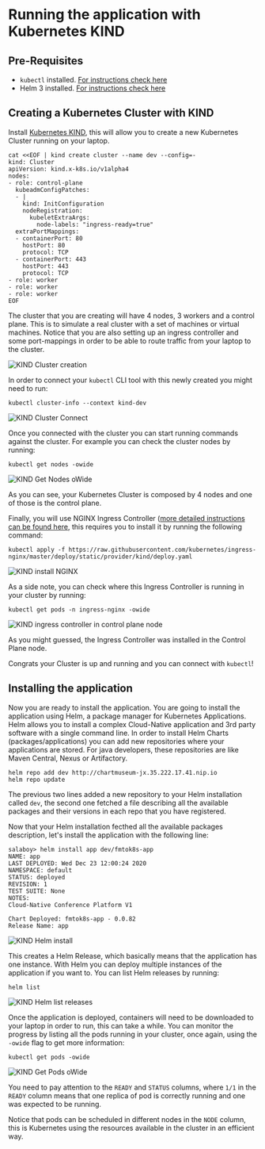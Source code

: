 # Running the application with Kubernetes KIND

## Pre-Requisites
- `kubectl` installed. [For instructions check here](https://kubernetes.io/docs/tasks/tools/install-kubectl/)
- Helm 3 installed. [For instructions check here](https://helm.sh/docs/intro/install/)

## Creating a Kubernetes Cluster with KIND

Install [Kubernetes KIND](https://kind.sigs.k8s.io/docs/user/quick-start/#installation), this will allow you to create a new Kubernetes Cluster running on your laptop. 

```
cat <<EOF | kind create cluster --name dev --config=-
kind: Cluster
apiVersion: kind.x-k8s.io/v1alpha4
nodes:
- role: control-plane
  kubeadmConfigPatches:
  - |
    kind: InitConfiguration
    nodeRegistration:
      kubeletExtraArgs:
        node-labels: "ingress-ready=true"
  extraPortMappings:
  - containerPort: 80
    hostPort: 80
    protocol: TCP
  - containerPort: 443
    hostPort: 443
    protocol: TCP
- role: worker
- role: worker
- role: worker
EOF
```

The cluster that you are creating will have 4 nodes, 3 workers and a control plane. 
This is to simulate a real cluster with a set of machines or virtual machines. 
Notice that you are also setting up an ingress controller and some port-mappings in order to be able to route traffic from your laptop to the cluster.


![KIND Cluster creation](imgs/kind-cluster-creation.png)

In order to connect your `kubectl` CLI tool with this newly created you might need to run:

```
kubectl cluster-info --context kind-dev
```
![KIND Cluster Connect](imgs/kind-kubectl-connect.png)

Once you connected with the cluster you can start running commands against the cluster. For example you can check the cluster nodes by running:

```
kubectl get nodes -owide
```

![KIND Get Nodes oWide](imgs/kind-kubectl-get-nodes.png)

As you can see,  your Kubernetes Cluster is composed by 4 nodes and one of those is the control plane. 

Finally, you will use NGINX Ingress Controller ([more detailed instructions can be found here](https://kind.sigs.k8s.io/docs/user/ingress/), this requires you to install it by running the following command:

```
kubectl apply -f https://raw.githubusercontent.com/kubernetes/ingress-nginx/master/deploy/static/provider/kind/deploy.yaml
```

![KIND install NGINX](imgs/kind-install-nginx.png)

As a side note, you can check where this Ingress Controller is running in your cluster by running:

```
kubectl get pods -n ingress-nginx -owide
```

![KIND ingress controller in control plane node](imgs/kind-ingress-control-plane.png)

As you might guessed, the Ingress Controller was installed in the Control Plane node. 

Congrats your Cluster is up and running and you can connect with `kubectl`! 

## Installing the application

Now you are ready to install the application. 
You are going to install the application using Helm, a package manager for Kubernetes Applications. Helm allows you to install a complex Cloud-Native application and 3rd party software with a single command line. In order to install Helm Charts (packages/applications) you can add new repositories where your applications are stored. For java developers, these repositories are like Maven Central, Nexus or Artifactory. 

```
helm repo add dev http://chartmuseum-jx.35.222.17.41.nip.io
helm repo update
```

The previous two lines added a new repository to your Helm installation called `dev`, the second one fetched a file describing all the available packages and their versions in each repo that you have registered. 

Now that your Helm installation fecthed all the available packages description, let's install the application with the following line:

```
salaboy> helm install app dev/fmtok8s-app     
NAME: app
LAST DEPLOYED: Wed Dec 23 12:00:24 2020
NAMESPACE: default
STATUS: deployed
REVISION: 1
TEST SUITE: None
NOTES:
Cloud-Native Conference Platform V1

Chart Deployed: fmtok8s-app - 0.0.82
Release Name: app

```

![KIND Helm install](imgs/kind-helm-install.png)

This creates a Helm Release, which basically means that the application has one instance. With Helm you can deploy multiple instances of the application if you want to. You can list Helm releases by running:

```
helm list
```

![KIND Helm list releases](imgs/kind-helm-list.png)

Once the application is deployed, containers will need to be downloaded to your laptop in order to run, this can take a while. You can monitor the progress by listing all the pods running in your cluster, once again, using the `-owide` flag to get more information:

```
kubectl get pods -owide
```

![KIND Get Pods oWide](imgs/kind-kubectl-get-pods.png)

You need to pay attention to the `READY` and `STATUS` columns, where `1/1` in the `READY` column means that one replica of pod is correctly running and one was expected to be running. 

Notice that pods can be scheduled in different nodes in the `NODE` column, this is Kubernetes using the resources available in the cluster in an efficient way.



